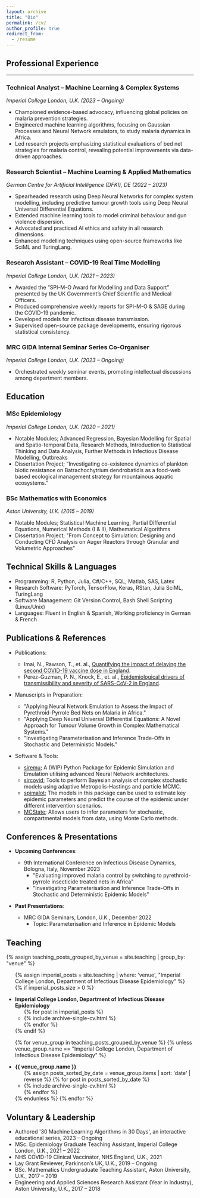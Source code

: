 ```yaml
---
layout: archive
title: "Bio"
permalink: /cv/
author_profile: true
redirect_from:
  - /resume
---
```


## Professional Experience
------
### Technical Analyst – Machine Learning & Complex Systems
*Imperial College London, U.K. (2023 – Ongoing)*
- Championed evidence-based advocacy, influencing global policies on malaria prevention strategies.
- Engineered machine learning algorithms, focusing on Gaussian Processes and Neural Network emulators, to study malaria dynamics in Africa.
- Led research projects emphasizing statistical evaluations of bed net strategies for malaria control, revealing potential improvements via data-driven approaches.
  
### Research Scientist – Machine Learning & Applied Mathematics
*German Centre for Artificial Intelligence (DFKI), DE (2022 – 2023)*
- Spearheaded research using Deep Neural Networks for complex system modelling, including predictive tumour growth tools using Deep Neural Universal Differential Equations.
- Extended machine learning tools to model criminal behaviour and gun violence dispersion.
- Advocated and practiced AI ethics and safety in all research dimensions.
- Enhanced modelling techniques using open-source frameworks like SciML and TuringLang.

### Research Assistant – COVID-19 Real Time Modelling
*Imperial College London, U.K. (2021 – 2023)*
- Awarded the “SPI-M-O Award for Modelling and Data Support” presented by the UK Government’s Chief Scientific and Medical Officers.
- Produced comprehensive weekly reports for SPI-M-O & SAGE during the COVID-19 pandemic.
- Developed models for infectious disease transmission.
- Supervised open-source package developments, ensuring rigorous statistical consistency.

### MRC GIDA Internal Seminar Series Co-Organiser
*Imperial College London, U.K. (2023 – Ongoing)*
- Orchestrated weekly seminar events, promoting intellectual discussions among department members.
  
Education
------
### MSc Epidemiology 
*Imperial College London, U.K. (2020 – 2021)*
  * Notable Modules; Advanced Regression, Bayesian Modelling for Spatial and Spatio-temporal Data, Research Methods, Introduction to Statistical Thinking and Data Analysis, Further Methods in Infectious Disease Modelling, Outbreaks
  * Dissertation Project; “Investigating co-existence dynamics of plankton biotic resistance on Batrachochytrium dendrobatidis as a food-web based ecological management strategy for mountainous aquatic ecosystems.”
  
### BSc Mathematics with Economics
*Aston University, U.K. (2015 – 2019)*
  * Notable Modules; Statistical Machine Learning, Partial Differential Equations, Numerical Methods (I & II), Mathematical Algorithms
  * Dissertation Project; "From Concept to Simulation: Designing and Conducting CFD Analysis on Auger Reactors through Granular and Volumetric Approaches"

Technical Skills & Languages
------
* Programming: R, Python, Julia, C#/C++, SQL, Matlab, SAS, Latex
* Research Software: PyTorch, TensorFlow, Keras, RStan, Julia SciML, TuringLang
* Software Management: Git Version Control, Bash Shell Scripting (Linux/Unix)
* Languages: Fluent in English & Spanish, Working proficiency in German & French

Publications & References
------
* Publications:
  * Imai, N., Rawson, T., et. al., [Quantifying the impact of delaying the second COVID-19 vaccine dose in England](https://doi.org/10.1016/S2468-2667(22)00337-1).
  * Perez-Guzman, P. N., Knock, E., et. al., [Epidemiological drivers of transmissibility and severity of SARS-CoV-2 in England](https://doi.org/10.1038/s41467-023-39661-5).

* Manuscripts in Preparation:
  * "Applying Neural Network Emulation to Assess the Impact of Pyrethroid-Pyrrole Bed Nets on Malaria in Africa."
  * "Applying Deep Neural Universal Differential Equations: A Novel Approach for Tumour Volume Growth in Complex Mathematical Systems."
  * "Investigating Parameterisation and Inference Trade-Offs in Stochastic and Deterministic Models."

* Software & Tools:
  * [siremu](https://github.com/epiyasin/siremu); A (WIP) Python Package for Epidemic Simulation and Emulation utilising advanced Neural Network architectures.
  * [sircovid](https://mrc-ide.github.io/sircovid/); Tools to perform Bayesian analysis of complex stochastic models using adaptive Metropolis-Hastings and particle MCMC.
  * [spimalot](https://mrc-ide.github.io/spimalot/); The models in this package can be used to estimate key epidemic parameters and predict the course of the epidemic under different intervention scenarios.
  * [MCState](https://mrc-ide.github.io/MCstate/); Allows users to infer parameters for stochastic, compartmental models from data, using Monte Carlo methods.

Conferences & Presentations
------
* **Upcoming Conferences**:
  * 9th International Conference on Infectious Disease Dynamics, Bologna, Italy, November 2023
    * "Evaluating improved malaria control by switching to pyrethroid-pyrrole insecticide treated nets in Africa"
    * "Investigating Parameterisation and Inference Trade-Offs in Stochastic and Deterministic Epidemic Models"

* **Past Presentations**:
  * MRC GIDA Seminars, London, U.K., December 2022
    * Topic: Parameterisation and Inference in Epidemic Models

Teaching
------
{% assign teaching_posts_grouped_by_venue = site.teaching | group_by: "venue" %}

<ul>

{% assign imperial_posts = site.teaching | where: 'venue', "Imperial College London, Department of Infectious Disease Epidemiology" %}
{% if imperial_posts.size > 0 %}
  <li><strong>Imperial College London, Department of Infectious Disease Epidemiology</strong>
    <ul>
      {% for post in imperial_posts %}
        <li>{% include archive-single-cv.html %}</li>
      {% endfor %}
    </ul>
  </li>
{% endif %}

{% for venue_group in teaching_posts_grouped_by_venue %}
  {% unless venue_group.name == "Imperial College London, Department of Infectious Disease Epidemiology" %}
    <li><strong>{{ venue_group.name }}</strong>
      <ul>
        {% assign posts_sorted_by_date = venue_group.items | sort: 'date' | reverse %}
        {% for post in posts_sorted_by_date %}
          <li>{% include archive-single-cv.html %}</li>
        {% endfor %}
      </ul>
    </li>
  {% endunless %}
{% endfor %}

</ul>

Voluntary & Leadership
------
* Authored '30 Machine Learning Algorithms in 30 Days', an interactive educational series, 2023 – Ongoing
* MSc. Epidemiology Graduate Teaching Assistant, Imperial College London, U.K., 2021 – 2022
* NHS COVID-19 Clinical Vaccinator, NHS England, U.K., 2021
* Lay Grant Reviewer, Parkinson’s UK, U.K., 2019 – Ongoing
* BSc. Mathematics Undergraduate Teaching Assistant, Aston University, U.K., 2017 – 2019
* Engineering and Applied Sciences Research Assistant (Year in Industry), Aston University, U.K., 2017 – 2018

